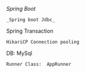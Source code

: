 _Spring Boot_
```
_Spring boot Jdbc_
```
Spring Transaction
```
HikariCP Connection pooling
```
DB: MySql
```
Runner Class:  AppRunner
  ```
  




